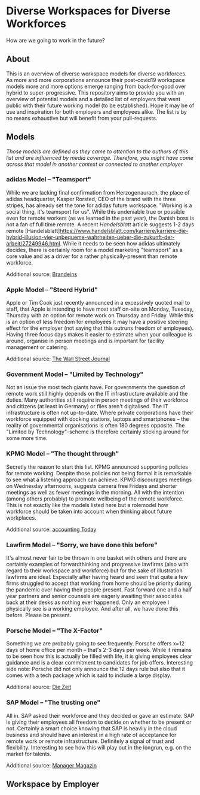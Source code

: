# Diverse Workspaces for Diverse Workforces
How are we going to work in the future?

## About
This is an overview of diverse workspace models for diverse workforces. As more and more corporations announce their post-covid19 workspace models more and more options emerge ranging from back-for-good over hybrid to super-progressive. This repository aims to provide you with an overview of potential models and a detailed list of employers that went public with their future working model (to be established). Hope it may be of use and inspiration for both employers and employees alike. The list is by no means exhaustive but will benefit from your pull-requests. 

## Models
*Those models are defined as they came to attention to the authors of this list and are influenced by media coverage. Therefore, you might have come across that model in another context or connected to another employer*

### adidas Model – "Teamsport"
While we are lacking final confirmation from Herzogenaurach, the place of adidas headquarter, Kasper Rorsted, CEO of the brand with the three stripes, has already set the tone for adidas future workspace. "Working is a social thing, it's teamsport for us". While this undeniable true or possible even for remote workers (as we learned in the past year), the Danish boss is not a fan of full time remote. A recent *Handelsblatt* article suggests 1-2 days remote [Handelsblatt]https://www.handelsblatt.com/karriere/karriere-die-hybrid-illusion-vier-unbequeme-wahrheiten-ueber-die-zukunft-der-arbeit/27249946.html.  While it needs to be seen how adidas ultimately decides, there is certainly room for a model marketing "teamsport" as a core value and as a driver for a rather physically-present than remote workforce.

Additional source: [Brandeins](https://www.brandeins.de/magazine/brand-eins-thema/wirtschaftskanzleien-2021/die-wohnzimmer-ag)

### Apple Model – "Steerd Hybrid"
Apple or Tim Cook just recently announced in a excessively quoted mail to staff, that Apple is intending to have most staff on-site on Monday, Tuesday, Thursday with an option for remote work on Thursday and Friday. While this is an option of less freedom for employees it may have a positive steering effect for the employer (not saying that this outruns freedom of employees). Having three focus days makes it easier to estimate when your colleague is around, organise in person meetings and is important for facility management or catering.

Additional source: [The Wall Street Journal](https://www.wsj.com/articles/apple-prepares-office-staff-for-hybrid-workweek-11622745636)

### Government Model – "Limited by Technology"
Not an issue the most tech giants have. For governments the question of remote work still highly depends on the IT infrastructure available and the duties. Many authorities still require in person meetings of their workforce and citizens (at least in Germany) or files aren't digitalised. The IT infrastructure is often not up-to-date. Where private corporations have their workforce equipped with docking stations, laptops and smartphones – the reality of governmental organisations is often 180 degrees opposite. The "Limited by Technology"-scheme is therefore certainly sticking around for some more time.

### KPMG Model – "The thought through"
Secretly the reason to start this list. KPMG announced supporting policies for remote working. Despite those policies not being formal it is remarkable to see what a listening approach can achieve. KPMG discourages meetings on Wednesday afternoons, suggests camera free Fridays and shorter meetings as well as fewer meetings in the morning. All with the intention (among others probably) to promote wellbeing of the remote workforce. This is not exactly like the models listed here but a rolemodel how workforce should be taken into account when thinking about future workplaces.

Additional source: [accounting Today](https://www.accountingtoday.com/news/kpmg-launches-relaxed-work-policies-to-combat-remote-work-fatigue)

### Lawfirm Model – "Sorry, we have done this before"
It's almost never fair to be thrown in one basket with others and there are certainly examples of forwardthinking and progressive lawfirms (also with regard to their workspace and workforce) but for the sake of illustration lawfirms are ideal. Especially after having heard and seen that quite a few firms struggled to accept that working from home should be priority during the pandemic over having their people present. Fast forward one and a half year partners and senior counsels are eagerly awaiting their associates back at their desks as nothing ever happened. Only an employee I physically see is a working employee. And after all, we have done this before. Please be present.  

### Porsche Model – "The X-Factor"
Something we are probably going to see frequently. Porsche offers x=12 days of home office per month – that's 2-3 days per week. While it remains to be seen how this is actually be filled with life, it is giving employees clear guidance and is a clear commitment to candidates for job offers. Interesting side note: Porsche did not only announce the 12 days rule but also that it comes with a tech package which is said to include a large display. 

Additional source: [Die Zeit](https://www.zeit.de/news/2021-05/16/porsche-mitarbeiter-12-tagen-im-monat-mobil-arbeiten)

### SAP Model – "The trusting one"
All in. SAP asked their workforce and they decided or gave an estimate. SAP is giving their employees all freedom to decide on whether to be present or not. Certainly a smart choice knowing that SAP is heavily in the cloud business and should have an interest in a high rate of acceptance for remote work or remote infrastructure. Definitely a signal of trust and flexibility. Interesting to see how this will play out in the longrun, e.g. on the market for talents.

Additional source: [Manager Magazin](https://www.manager-magazin.de/unternehmen/tech/sap-mitarbeiter-koennen-homeoffice-machen-wann-sie-wollen-a-1283fedc-dcdf-4dae-95ee-a8bc1704f101)

## Workspace by Employer
